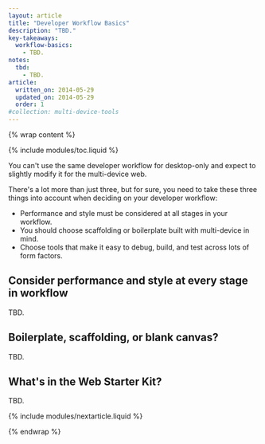 ```yaml
---
layout: article
title: "Developer Workflow Basics"
description: "TBD."
key-takeaways:
  workflow-basics:
    - TBD.
notes:
  tbd: 
    - TBD.
article:
  written_on: 2014-05-29
  updated_on: 2014-05-29
  order: 1
#collection: multi-device-tools
---
```


{% wrap content %}

{% include modules/toc.liquid %}

You can't use the same developer workflow for desktop-only and expect
to slightly modify it for the multi-device web.

There's a lot more than just three, but for sure, you need to take
these three things into account when deciding on your developer workflow:

* Performance and style must be considered at all stages in your workflow.
* You should choose scaffolding or boilerplate built with multi-device in mind.
* Choose tools that make it easy to debug, build, and test across lots of form factors.

##  Consider performance and style at every stage in workflow

TBD.

## Boilerplate, scaffolding, or blank canvas?

TBD.

## What's in the Web Starter Kit?

TBD.

{% include modules/nextarticle.liquid %}

{% endwrap %}
